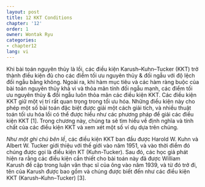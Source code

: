 ```yaml
---
layout: post
title: 12 KKT Conditions
chapter: '12'
order: 1
owner: Wontak Ryu
categories:
- chapter12
lang: vi
---
```


Khi bài toán nguyên thủy là lồi, các điều kiện Karush–Kuhn–Tucker (KKT) trở thành điều kiện đủ cho các điểm tối ưu nguyên thủy & đối ngẫu với độ lệch đối ngẫu bằng không. Ngoài ra, khi hàm mục tiêu và các hàm ràng buộc của bài toán nguyên thủy khả vi và thỏa mãn tính đối ngẫu mạnh, các điểm tối ưu nguyên thủy & đối ngẫu luôn thỏa mãn các điều kiện KKT. Các điều kiện KKT giữ một vị trí rất quan trọng trong tối ưu hóa. Những điều kiện này cho phép một số bài toán đặc biệt được giải một cách giải tích, và nhiều thuật toán tối ưu hóa lồi có thể được hiểu như các phương pháp để giải các điều kiện KKT [1]. Trong chương này, chúng ta sẽ tìm hiểu về định nghĩa và tính chất của các điều kiện KKT và xem xét một số ví dụ dựa trên chúng.

*Như một ghi chú bên lề*, các điều kiện KKT ban đầu được Harold W. Kuhn và Albert W. Tucker giới thiệu với thế giới vào năm 1951, và vào thời điểm đó chúng được gọi là điều kiện KT (Kuhn-Tucker). Sau đó, các học giả phát hiện ra rằng các điều kiện cần thiết cho bài toán này đã được William Karush đề cập trong luận văn thạc sĩ của ông vào năm 1939, và từ đó trở đi, tên của Karush được bao gồm và chúng được biết đến như các điều kiện KKT (Karush–Kuhn–Tucker) [3].